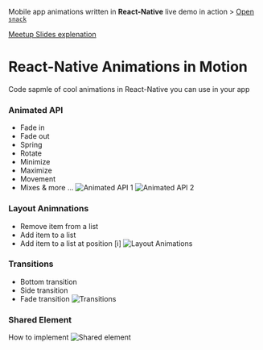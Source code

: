  Mobile app animations written in **React-Native** live demo in action > [Open `snack`](https://snack.expo.io/@innovaterz/motion)
 
[Meetup Slides explenation](https://docs.google.com/presentation/d/1Ne6xmzMd-qZ0JRObe5skSg9XQcF9wa-Fa03OZJTMDEI/present?usp=sharing)
 
# React-Native Animations in Motion
Code sapmle of cool animations in React-Native you can use in your app


### Animated API
- Fade in
- Fade out
- Spring
- Rotate
- Minimize
- Maximize
- Movement
- Mixes & more ...
![Animated API 1](demo/animated_api_1.gif)
![Animated API 2](demo/animated_api_2.gif)

### Layout Animnations
- Remove item from a list
- Add item to a list
- Add item to a list at position [i]
![Layout Animations](demo/layout_animation.gif)

### Transitions
- Bottom transition
- Side transition
- Fade transition
![Transitions](demo/transitions.gif)

### Shared Element
How to implement 
![Shared element](demo/shared_element.gif)
